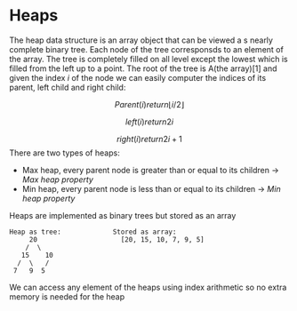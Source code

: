 # Heaps
The heap data structure is an array object that can be viewed a s nearly complete binary tree. Each node of the tree corresponsds to an element of the array. The tree is completely filled on all level except the lowest which is filled from the left up to a point.
The root of the tree is A(the array)[1] and given the index $i$ of the node we can easily computer the indices of its parent, left child and right child:

$$
Parent(i)
return \lfloor i/2 \rfloor
$$

$$
left(i)
return 2i
$$

$$
right(i)
return 2i + 1
$$
There are two types of heaps:
- Max heap, every parent node is greater than or equal to its children -> *Max heap property*
- Min heap, every parent node is less than or equal to its children -> *Min heap property*


Heaps are implemented as binary trees but stored as an array
```
Heap as tree:             Stored as array:
     20                     [20, 15, 10, 7, 9, 5]
    /  \
   15    10
  /  \   /
 7   9  5
 ```
 We can access any element of the heaps using index arithmetic so no extra memory is needed for the heap 
 ```


```
